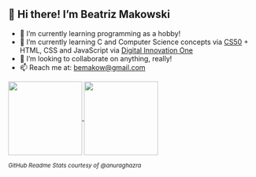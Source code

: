 ## :wave: Hi there! I’m Beatriz Makowski
- :eyes: I’m currently learning programming as a hobby!
- :seedling: I’m currently learning C and Computer Science concepts via [CS50](https://online-learning.harvard.edu/course/cs50-introduction-computer-science?delta=0) + HTML, CSS and JavaScript via [Digital Innovation One](https://digitalinnovation.one/) 
- 💞️ I’m looking to collaborate on anything, really! 
- 📫 Reach me at: bemakow@gmail.com

<a href="https://github.com/anuraghazra/github-readme-stats">
  <img align="center" height="150em" src="https://github-readme-stats.vercel.app/api?username=beatrizmakowski&show_icons=true&include_all_commits=true)" />
</a>
<a href="https://github.com/anuraghazra/github-readme-stats">
  <img align="center" height="150em" src="https://github-readme-stats.vercel.app/api/top-langs/?username=beatrizmakowski&layout=compact" />
</a>

<p><i><sub>GitHub Readme Stats courtesy of @anuraghazra</sub></i></p>
